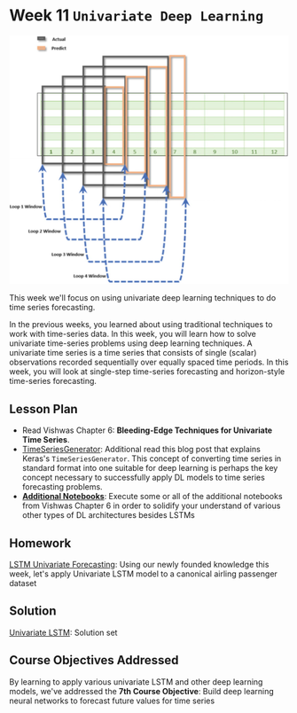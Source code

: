 # Week 11 `Univariate Deep Learning`
![image](tsprep.jpg)

This week we'll focus on using univariate deep learning techniques to do time series forecasting.

In the previous weeks, you learned about using traditional techniques to work with time-series data. In this week, you will learn how to solve univariate time-series problems using deep learning techniques. A univariate time series is a time series that consists of single (scalar) observations recorded sequentially over equally spaced time periods. In this week, you will look at single-step time-series forecasting and horizon-style time-series forecasting.

## Lesson Plan

* Read Vishwas Chapter 6: **Bleeding-Edge Techniques for Univariate Time Series**.
* [TimeSeriesGenerator](https://machinelearningmastery.com/how-to-use-the-timeseriesgenerator-for-time-series-forecasting-in-keras/): Additional read this blog post that explains Keras's `TimeSeriesGenerator`.  This concept of converting time series in standard format into one suitable for deep learning is perhaps the key concept necessary to successfully apply DL models to time series forecasting problems.  
* **[Additional Notebooks](./Chapter6)**: Execute some or all of the additional notebooks from Vishwas Chapter 6 in order to solidify your understand of various other types of DL architectures besides LSTMs

## Homework

[LSTM Univariate Forecasting](hw1-lstm.ipynb): Using our newly founded knowledge this week, let's apply Univariate LSTM model to a canonical airling passenger dataset 

## Solution

[Univariate LSTM](sol1-lstm.ipynb): Solution set

## Course Objectives Addressed

By learning to apply various univariate LSTM and other deep learning models, we've addressed the **7th Course Objective**: Build deep learning neural networks to forecast future values for time series